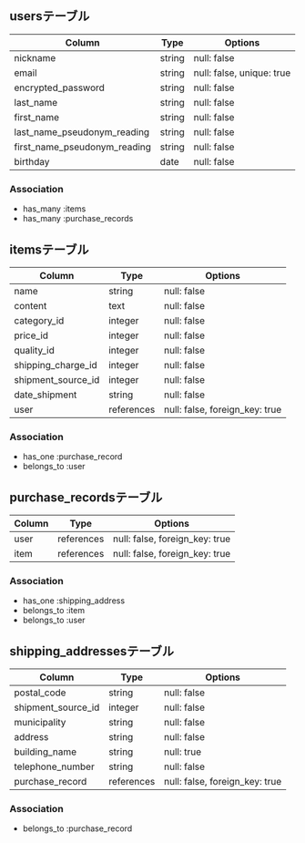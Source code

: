 ## usersテーブル

| Column                       | Type    | Options                   |
| ---------------------------- | ------- | ------------------------- |
| nickname                     | string  | null: false               |
| email                        | string  | null: false, unique: true |
| encrypted_password           | string  | null: false               |
| last_name                    | string  | null: false               |
| first_name                   | string  | null: false               |
| last_name_pseudonym_reading  | string  | null: false               |
| first_name_pseudonym_reading | string  | null: false               |
| birthday                     | date    | null: false               |

### Association
- has_many :items
- has_many :purchase_records


## itemsテーブル

| Column             | Type        | Options                        |
| ------------------ | ----------- | ------------------------------ |
| name               | string      | null: false                    |
| content            | text        | null: false                    |
| category_id        | integer     | null: false                    |
| price_id           | integer     | null: false                    |
| quality_id         | integer     | null: false                    |
| shipping_charge_id | integer     | null: false                    |
| shipment_source_id | integer     | null: false                    |
| date_shipment      | string      | null: false                    |
| user               | references  | null: false, foreign_key: true |

### Association
- has_one :purchase_record
- belongs_to :user


## purchase_recordsテーブル

| Column           | Type        | Options                        |
| ---------------- | ----------- | ------------------------------ |
| user             | references  | null: false, foreign_key: true |
| item             | references  | null: false, foreign_key: true |

### Association
- has_one :shipping_address
- belongs_to :item
- belongs_to :user


## shipping_addressesテーブル

| Column             | Type        | Options                        |
| ------------------ | ----------- | ------------------------------ |
| postal_code        | string      | null: false                    |
| shipment_source_id | integer     | null: false                    |
| municipality       | string      | null: false                    |
| address            | string      | null: false                    |
| building_name      | string      | null: true                     |
| telephone_number   | string      | null: false                    |
| purchase_record    | references  | null: false, foreign_key: true |

### Association
- belongs_to :purchase_record